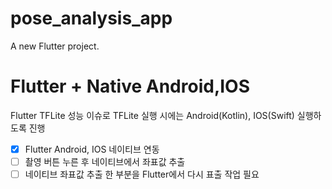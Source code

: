 # pose_analysis_app

A new Flutter project.

# Flutter + Native Android,IOS

Flutter TFLite 성능 이슈로 TFLite 실행 시에는 Android(Kotlin), IOS(Swift) 실행하도록 진행

- [x] Flutter Android, IOS 네이티브 연동
- [ ] 촬영 버튼 누른 후 네이티브에서 좌표값 추출 
- [ ] 네이티브 좌표값 추출 한 부분을 Flutter에서 다시 표출 작업 필요